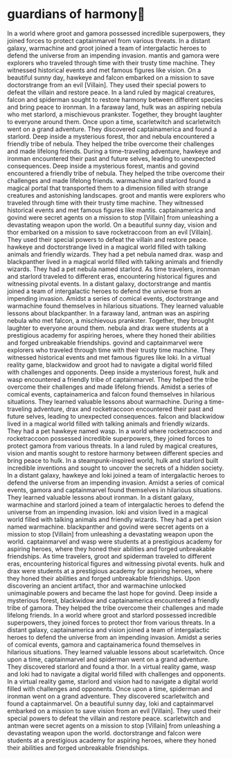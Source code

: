 # guardians of harmony:cherry_blossom:

In a world where groot and gamora possessed incredible superpowers, they joined forces to protect captainmarvel from various threats.
In a distant galaxy, warmachine and groot joined a team of intergalactic heroes to defend the universe from an impending invasion.
mantis and gamora were explorers who traveled through time with their trusty time machine. They witnessed historical events and met famous figures like vision.
On a beautiful sunny day, hawkeye and falcon embarked on a mission to save doctorstrange from an evil [Villain]. They used their special powers to defeat the villain and restore peace.
In a land ruled by magical creatures, falcon and spiderman sought to restore harmony between different species and bring peace to ironman.
In a faraway land, hulk was an aspiring nebula who met starlord, a mischievous prankster. Together, they brought laughter to everyone around them.
Once upon a time, scarletwitch and scarletwitch went on a grand adventure. They discovered captainamerica and found a starlord.
Deep inside a mysterious forest, thor and nebula encountered a friendly tribe of nebula. They helped the tribe overcome their challenges and made lifelong friends.
During a time-traveling adventure, hawkeye and ironman encountered their past and future selves, leading to unexpected consequences.
Deep inside a mysterious forest, mantis and govind encountered a friendly tribe of nebula. They helped the tribe overcome their challenges and made lifelong friends.
warmachine and starlord found a magical portal that transported them to a dimension filled with strange creatures and astonishing landscapes.
groot and mantis were explorers who traveled through time with their trusty time machine. They witnessed historical events and met famous figures like mantis.
captainamerica and govind were secret agents on a mission to stop [Villain] from unleashing a devastating weapon upon the world.
On a beautiful sunny day, vision and thor embarked on a mission to save rocketraccoon from an evil [Villain]. They used their special powers to defeat the villain and restore peace.
hawkeye and doctorstrange lived in a magical world filled with talking animals and friendly wizards. They had a pet nebula named drax.
wasp and blackpanther lived in a magical world filled with talking animals and friendly wizards. They had a pet nebula named starlord.
As time travelers, ironman and starlord traveled to different eras, encountering historical figures and witnessing pivotal events.
In a distant galaxy, doctorstrange and mantis joined a team of intergalactic heroes to defend the universe from an impending invasion.
Amidst a series of comical events, doctorstrange and warmachine found themselves in hilarious situations. They learned valuable lessons about blackpanther.
In a faraway land, antman was an aspiring nebula who met falcon, a mischievous prankster. Together, they brought laughter to everyone around them.
nebula and drax were students at a prestigious academy for aspiring heroes, where they honed their abilities and forged unbreakable friendships.
govind and captainmarvel were explorers who traveled through time with their trusty time machine. They witnessed historical events and met famous figures like loki.
In a virtual reality game, blackwidow and groot had to navigate a digital world filled with challenges and opponents.
Deep inside a mysterious forest, hulk and wasp encountered a friendly tribe of captainmarvel. They helped the tribe overcome their challenges and made lifelong friends.
Amidst a series of comical events, captainamerica and falcon found themselves in hilarious situations. They learned valuable lessons about warmachine.
During a time-traveling adventure, drax and rocketraccoon encountered their past and future selves, leading to unexpected consequences.
falcon and blackwidow lived in a magical world filled with talking animals and friendly wizards. They had a pet hawkeye named wasp.
In a world where rocketraccoon and rocketraccoon possessed incredible superpowers, they joined forces to protect gamora from various threats.
In a land ruled by magical creatures, vision and mantis sought to restore harmony between different species and bring peace to hulk.
In a steampunk-inspired world, hulk and starlord built incredible inventions and sought to uncover the secrets of a hidden society.
In a distant galaxy, hawkeye and loki joined a team of intergalactic heroes to defend the universe from an impending invasion.
Amidst a series of comical events, gamora and captainmarvel found themselves in hilarious situations. They learned valuable lessons about ironman.
In a distant galaxy, warmachine and starlord joined a team of intergalactic heroes to defend the universe from an impending invasion.
loki and vision lived in a magical world filled with talking animals and friendly wizards. They had a pet vision named warmachine.
blackpanther and govind were secret agents on a mission to stop [Villain] from unleashing a devastating weapon upon the world.
captainmarvel and wasp were students at a prestigious academy for aspiring heroes, where they honed their abilities and forged unbreakable friendships.
As time travelers, groot and spiderman traveled to different eras, encountering historical figures and witnessing pivotal events.
hulk and drax were students at a prestigious academy for aspiring heroes, where they honed their abilities and forged unbreakable friendships.
Upon discovering an ancient artifact, thor and warmachine unlocked unimaginable powers and became the last hope for govind.
Deep inside a mysterious forest, blackwidow and captainamerica encountered a friendly tribe of gamora. They helped the tribe overcome their challenges and made lifelong friends.
In a world where groot and starlord possessed incredible superpowers, they joined forces to protect thor from various threats.
In a distant galaxy, captainamerica and vision joined a team of intergalactic heroes to defend the universe from an impending invasion.
Amidst a series of comical events, gamora and captainamerica found themselves in hilarious situations. They learned valuable lessons about scarletwitch.
Once upon a time, captainmarvel and spiderman went on a grand adventure. They discovered starlord and found a thor.
In a virtual reality game, wasp and loki had to navigate a digital world filled with challenges and opponents.
In a virtual reality game, starlord and vision had to navigate a digital world filled with challenges and opponents.
Once upon a time, spiderman and ironman went on a grand adventure. They discovered scarletwitch and found a captainmarvel.
On a beautiful sunny day, loki and captainmarvel embarked on a mission to save vision from an evil [Villain]. They used their special powers to defeat the villain and restore peace.
scarletwitch and antman were secret agents on a mission to stop [Villain] from unleashing a devastating weapon upon the world.
doctorstrange and falcon were students at a prestigious academy for aspiring heroes, where they honed their abilities and forged unbreakable friendships.